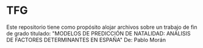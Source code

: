 # TFG
Este repositorio tiene como propósito alojar archivos sobre un trabajo de fin de grado titulado: "MODELOS DE PREDICCIÓN DE NATALIDAD: ANÁLISIS DE FACTORES DETERMINANTES EN ESPAÑA"
De: Pablo Morán
